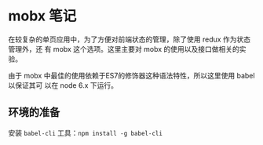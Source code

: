 # mobx 笔记  

在较复杂的单页应用中，为了方便对前端状态的管理，除了使用 redux 作为状态管理外，还
有 mobx 这个选项。这里主要对 mobx 的使用以及接口做相关的实验。

由于 mobx 中最佳的使用依赖于ES7的修饰器这种语法特性，所以这里使用 babel 以保证其可
以在 node 6.x 下运行。

## 环境的准备
安装 `babel-cli` 工具：`npm install -g babel-cli`


